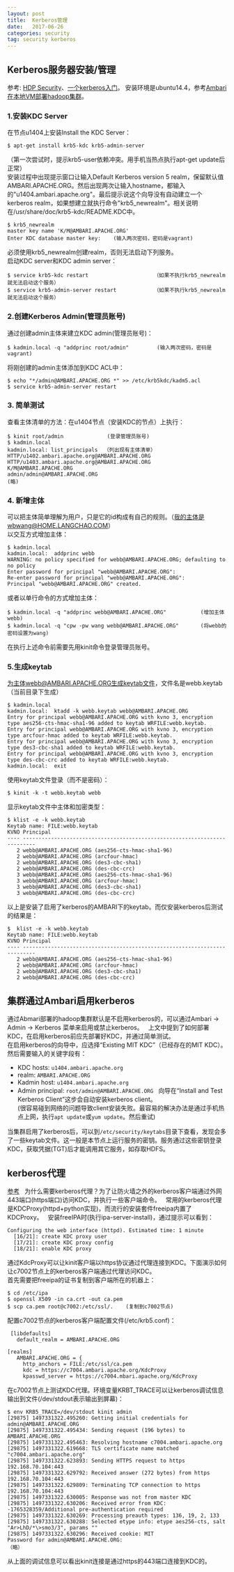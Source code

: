 ```yaml
---
layout: post
title:  Kerberos管理
date:   2017-06-26
categories: security
tag: security kerberos
---
```

## Kerberos服务器安装/管理
参考: [HDP Security](https://docs.hortonworks.com/HDPDocuments/HDP2/HDP-2.6.0/bk_security/content/_kerberos_overview.html)、[一个kerberos入门](https://steveloughran.gitbooks.io/kerberos_and_hadoop/content/)。
安装环境是ubuntu14.4，参考[Ambari在本地VM部署hadoop集群](/ambari_vm/)。  

### 1.安装KDC Server
在节点u1404上安装Install the KDC Server：
```
$ apt-get install krb5-kdc krb5-admin-server
```
（第一次尝试时，提示krb5-user依赖冲突。用手机当热点执行apt-get update后正常）  
安装过程中出现提示窗口让输入Default Kerberos version 5 realm，保留默认值AMBARI.APACHE.ORG。然后出现两次让输入hostname，都输入的"u1404.ambari.apache.org"。最后提示说这个向导没有自动建立一个kerberos realm，如果想建立就执行命令"krb5_newrealm"。相关说明在/usr/share/doc/krb5-kdc/README.KDC中。  
```
$ krb5_newrealm
master key name 'K/M@AMBARI.APACHE.ORG'
Enter KDC database master key:    (输入两次密码，密码是vagrant)
```
必须使用krb5_newrealm创建realm，否则无法启动下列服务。  
启动KDC server和KDC admin server：
```
$ service krb5-kdc restart                     （如果不执行krb5_newrealm就无法启动这个服务）
$ service krb5-admin-server restart            （如果不执行krb5_newrealm就无法启动这个服务）
```
### 2.创建Kerberos Admin(管理员账号)
通过创建admin主体来建立KDC admin(管理员账号)：
```
$ kadmin.local -q "addprinc root/admin"         (输入两次密码，密码是vagrant)
```
将刚创建的admin主体添加到KDC ACL中：
```
$ echo "*/admin@AMBARI.APACHE.ORG *" >> /etc/krb5kdc/kadm5.acl
$ service krb5-admin-server restart
```
### 3. 简单测试
查看主体清单的方法：在u1404节点（安装KDC的节点）上执行：
```
$ kinit root/admin              (登录管理员账号)
$ kadmin.local
kadmin.local: list_principals  （列出现有主体清单）
HTTP/u1402.ambari.apache.org@AMBARI.APACHE.ORG
HTTP/u1403.ambari.apache.org@AMBARI.APACHE.ORG
K/M@AMBARI.APACHE.ORG
admin/admin@AMBARI.APACHE.ORG
(略)
```
### 4. 新增主体
可以把主体简单理解为用户，只是它的id构成有自己的规则。（我的主体是wbwang@HOME.LANGCHAO.COM）  
以交互方式增加主体：
```
$ kadmin.local
kadmin.local:  addprinc webb
WARNING: no policy specified for webb@AMBARI.APACHE.ORG; defaulting to no policy
Enter password for principal "webb@AMBARI.APACHE.ORG":
Re-enter password for principal "webb@AMBARI.APACHE.ORG":
Principal "webb@AMBARI.APACHE.ORG" created.
```
或者以单行命令的方式增加主体：
```
$ kadmin.local -q "addprinc webb@AMBARI.APACHE.ORG"           (增加主体webb)
$ kadmin.local -q "cpw -pw wang webb@AMBARI.APACHE.ORG"       (将webb的密码设置为wang)
```
在执行上述命令前需要先用kinit命令登录管理员账号。  

### 5.生成keytab
为主体webb@AMBARI.APACHE.ORG生成keytab文件，文件名是webb.keytab（当前目录下生成）
```
$ kadmin.local
kadmin.local:  ktadd -k webb.keytab webb@AMBARI.APACHE.ORG
Entry for principal webb@AMBARI.APACHE.ORG with kvno 3, encryption type aes256-cts-hmac-sha1-96 added to keytab WRFILE:webb.keytab.
Entry for principal webb@AMBARI.APACHE.ORG with kvno 3, encryption type arcfour-hmac added to keytab WRFILE:webb.keytab.
Entry for principal webb@AMBARI.APACHE.ORG with kvno 3, encryption type des3-cbc-sha1 added to keytab WRFILE:webb.keytab.
Entry for principal webb@AMBARI.APACHE.ORG with kvno 3, encryption type des-cbc-crc added to keytab WRFILE:webb.keytab.
kadmin.local:  exit
```
使用keytab文件登录（而不是密码）：
```
$ kinit -k -t webb.keytab webb
```
显示keytab文件中主体和加密类型：
```
$ klist -e -k webb.keytab 
Keytab name: FILE:webb.keytab
KVNO Principal
---- --------------------------------------------------------------------------
   2 webb@AMBARI.APACHE.ORG (aes256-cts-hmac-sha1-96)
   2 webb@AMBARI.APACHE.ORG (arcfour-hmac)
   2 webb@AMBARI.APACHE.ORG (des3-cbc-sha1)
   2 webb@AMBARI.APACHE.ORG (des-cbc-crc)
   3 webb@AMBARI.APACHE.ORG (aes256-cts-hmac-sha1-96)
   3 webb@AMBARI.APACHE.ORG (arcfour-hmac)
   3 webb@AMBARI.APACHE.ORG (des3-cbc-sha1)
   3 webb@AMBARI.APACHE.ORG (des-cbc-crc)
```
以上是安装了启用了kerberos的AMBARI下的keytab。而仅安装kerberos后测试的结果是：
```
$  klist -e -k webb.keytab
Keytab name: FILE:webb.keytab
KVNO Principal
---- --------------------------------------------------------------------------
   2 webb@AMBARI.APACHE.ORG (aes256-cts-hmac-sha1-96)
   2 webb@AMBARI.APACHE.ORG (arcfour-hmac)
   2 webb@AMBARI.APACHE.ORG (des3-cbc-sha1)
   2 webb@AMBARI.APACHE.ORG (des-cbc-crc)
```

## 集群通过Ambari启用kerberos
通过Abmari部署的hadoop集群默认是不启用kerberos的，可以通过Ambari -> Admin -> Kerberos 菜单来启用或禁止kerberos。  
上文中提到了如何部署KDC，在启用kerberos前应先部署好KDC，并通过简单测试。  
在启用kerberos的向导中，应选择“Existing MIT KDC”（已经存在的MIT KDC）。然后需要输入的关键字段有：  
- KDC hosts: `u1404.ambari.apache.org`  
- realm: `AMBARI.APACHE.ORG`  
- Kadmin host: `u1404.ambari.apache.org`  
- Admin principal: `root/admin@AMBARI.APACHE.ORG`  
向导在“Install and Test Kerberos Client”这步会自动安装kerberos client。  
(很容易碰到网络的问题导致client安装失败。最容易的解决办法是通过手机热点上网，执行`apt update`或`yum update`。然后重试)   

当集群启用了kerberos后，可以到`/etc/security/keytabs`目录下查看，发现会多了一些keytab文件。这一般是本节点上运行服务的密钥。服务通过这些密钥登录KDC，获取凭据(TGT)后才能调用其它服务，如存取HDFS。  

## kerberos代理
[参考](https://pypi.python.org/pypi/kdcproxy/0.3.1)   
为什么需要kerberos代理？为了让防火墙之外的kerberos客户端通过外网443端口(https端口)访问KDC，并执行一些客户端命令。  
常用的kerberos代理是KDCProxy(httpd+python实现)，而流行的安装套件freeipa内置了KDCProxy。  
安装freeIPA时(执行ipa-server-install)，通过提示可以看到：
```
Configuring the web interface (httpd). Estimated time: 1 minute
  [16/21]: create KDC proxy user
  [17/21]: create KDC proxy config
  [18/21]: enable KDC proxy
```
通过KdcProxy可以让kinit客户端以https协议通过代理连接到KDC。下面演示如何让c7002节点上的kerberos客户端通过代理访问KDC。  
首先需要把freeipa的证书复制到客户端所在的机器上：
```
$ cd /etc/ipa
$ openssl X509 -in ca.crt -out ca.pem
$ scp ca.pem root@c7002:/etc/ssl/.    (复制到c7002节点)
```
配置c7002节点的kerberos客户端配置文件(/etc/krb5.conf)：
```
 [libdefaults]
   default_realm = AMBARI.APACHE.ORG

[realms]
   AMBARI.APACHE.ORG = {
     http_anchors = FILE:/etc/ssl/ca.pem
     kdc = https://c7004.ambari.apache.org/KdcProxy
     kpasswd_server = https://c7004.mbari.apache.org/KdcProxy
```
在c7002节点上测试KDC代理。环境变量KRBT_TRACE可以让kerberos调试信息输出到文件(/dev/stdout表示输出到屏幕)：
```
$ env KRB5_TRACE=/dev/stdout kinit admin
[29875] 1497331322.495260: Getting initial credentials for admin@AMBARI.APACHE.ORG
[29875] 1497331322.495434: Sending request (196 bytes) to AMBARI.APACHE.ORG
[29875] 1497331322.495463: Resolving hostname c7004.ambari.apache.org
[29875] 1497331322.619668: TLS certificate name matched "c7004.ambari.apache.org"
[29875] 1497331322.623893: Sending HTTPS request to https 192.168.70.104:443
[29875] 1497331322.629792: Received answer (272 bytes) from https 192.168.70.104:443
[29875] 1497331322.629809: Terminating TCP connection to https 192.168.70.104:443
[29875] 1497331322.630005: Response was not from master KDC
[29875] 1497331322.630206: Received error from KDC: -1765328359/Additional pre-authentication required
[29875] 1497331322.630269: Processing preauth types: 136, 19, 2, 133
[29875] 1497331322.630288: Selected etype info: etype aes256-cts, salt "Ar>LhD/*\>smo3/3", params ""
[29875] 1497331322.630296: Received cookie: MIT
Password for admin@AMBARI.APACHE.ORG:
（略）
```
从上面的调试信息可以看出kinit连接是通过https的443端口连接到KDC的。  


